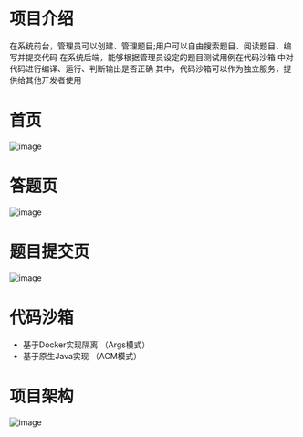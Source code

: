 # 项目介绍
在系统前台，管理员可以创建、管理题目;用户可以自由搜索题目、阅读题目、编写并提交代码
在系统后端，能够根据管理员设定的题目测试用例在代码沙箱 中对代码进行编译、运行、判断输出是否正确
其中，代码沙箱可以作为独立服务，提供给其他开发者使用

# 首页
![image](https://github.com/Asce90237/oj-code-sandbox/assets/118033421/90e26dd3-5ac8-4464-a641-cdb11cb59a4a)

# 答题页
![image](https://github.com/Asce90237/oj-code-sandbox/assets/118033421/77ceea05-8b8a-4767-88d7-17bf9e533f20)

# 题目提交页
![image](https://github.com/Asce90237/oj-code-sandbox/assets/118033421/c1a9c9c1-43c7-4e64-af83-66da51674894)

# 代码沙箱 
- 基于Docker实现隔离 （Args模式）
- 基于原生Java实现 （ACM模式）

# 项目架构
![image](https://github.com/Asce90237/oj-code-sandbox/assets/118033421/35755d51-3fe5-4cb1-835d-5307b8a04ca5)

